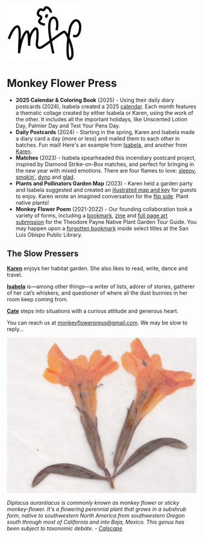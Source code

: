 ![mfp-logo-black.png](mfp-small-logo.png)

# Monkey Flower Press

- **2025 Calendar & Coloring Book** (2025) - Using their daily diary postcards (2024), Isabela created a 2025 [calendar](calendar-25.JPEG). Each month features a thematic collage created by either Isabela or Karen, using the work of the other. It includes all the important holidays, like Unscented Lotion Day, Palmier Day and Test Your Pens Day.
- **Daily Postcards** (2024) - Starting in the spring, Karen and Isabela made a diary card a day (more or less) and mailed them to each other in batches. Fun mail! Here's an example from [Isabela](Sept14-24.jpg), and another from [Karen](May18-24.jpg).
- **Matches** (2023) - Isabela spearheaded this incendiary postcard project, inspired by Diamond Strike-on-Box matches, and perfect for bringing in the new year with mixed emotions. There are four flames to love: [sleepy](pc-sleepy.jpg), [smokin'](pc-smokin.jpg), [dyno](pc-blows.jpg) and [glad](pc-glad.jpg). 
- **Plants and Pollinators Garden Map** (2023) - Karen held a garden party and Isabela suggested and created an [illustrated map and key](garden-map_final.png) for guests to enjoy. Karen wrote an imagined conversation for the [flip side](garden-convo.pdf). Plant native plants!
- **Monkey Flower Poem** (2021-2022) - Our founding collaboration took a variety of forms, including a [bookmark](bookmark-stack.jpeg), [zine](mfp_zine.jpg) and [full page art submission](mfp_fullpage_monkeyflower_v4.pdf) for the Theodore Payne Native Plant Garden Tour Guide. You may happen upon a [forgotten bookmark](bookmark_back.jpg) inside select titles at the San Luis Obispo Public Library. 

## The Slow Pressers

[**Karen**](karen-photo.jpeg) enjoys her habitat garden. She also likes to read, write, dance and travel.

[**Isabela**](isabela-photo.jpeg) is—among other things—a writer of lists, adorer of stories, gatherer of her cat’s whiskers, and questioner of where all the dust bunnies in her room keep coming from.

[**Cate**](cate-photo.jpeg) steps into situations with a curious attitude and generous heart. 

You can reach us at monkeyflowerpress@gmail.com. We may be slow to reply…

![yellow-pressed-monkey-flower.jpg](monkey-press-yellow.jpeg)

*Diplacus aurantiacus is commonly known as monkey flower or sticky monkey-flower. It's a flowering perennial plant that grows in a subshrub form, native to southwestern North America from southwestern Oregon south through most of California and into Baja, Mexico. This genus has been subject to taxonomic debate. - [Calscape](https://calscape.org/Diplacus-aurantiacus-())*
